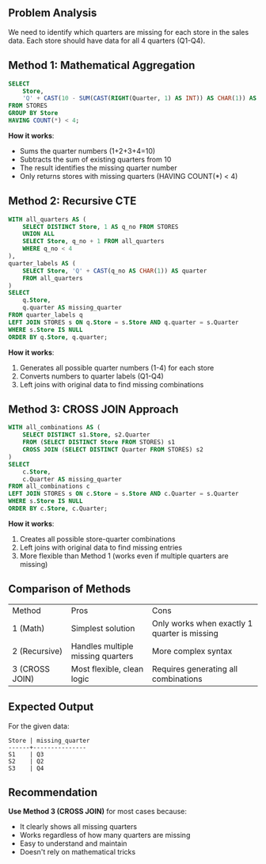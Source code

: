 ## Problem Analysis

We need to identify which quarters are missing for each store in the sales data. Each store should have data for all 4 quarters (Q1-Q4).

## Method 1: Mathematical Aggregation

```SQL
SELECT
    Store,
    'Q' + CAST(10 - SUM(CAST(RIGHT(Quarter, 1) AS INT)) AS CHAR(1)) AS missing_quarter
FROM STORES
GROUP BY Store
HAVING COUNT(*) < 4;
```

**How it works**:

- Sums the quarter numbers (1+2+3+4=10)
- Subtracts the sum of existing quarters from 10
- The result identifies the missing quarter number
- Only returns stores with missing quarters (HAVING COUNT(*) < 4)

## Method 2: Recursive CTE

```SQL
WITH all_quarters AS (
    SELECT DISTINCT Store, 1 AS q_no FROM STORES
    UNION ALL
    SELECT Store, q_no + 1 FROM all_quarters
    WHERE q_no < 4
),
quarter_labels AS (
    SELECT Store, 'Q' + CAST(q_no AS CHAR(1)) AS quarter
    FROM all_quarters
)
SELECT
    q.Store,
    q.quarter AS missing_quarter
FROM quarter_labels q
LEFT JOIN STORES s ON q.Store = s.Store AND q.quarter = s.Quarter
WHERE s.Store IS NULL
ORDER BY q.Store, q.quarter;
```

**How it works**:

1. Generates all possible quarter numbers (1-4) for each store
2. Converts numbers to quarter labels (Q1-Q4)
3. Left joins with original data to find missing combinations

## Method 3: CROSS JOIN Approach

```SQL
WITH all_combinations AS (
    SELECT DISTINCT s1.Store, s2.Quarter
    FROM (SELECT DISTINCT Store FROM STORES) s1
    CROSS JOIN (SELECT DISTINCT Quarter FROM STORES) s2
)
SELECT
    c.Store,
    c.Quarter AS missing_quarter
FROM all_combinations c
LEFT JOIN STORES s ON c.Store = s.Store AND c.Quarter = s.Quarter
WHERE s.Store IS NULL
ORDER BY c.Store, c.Quarter;
```

**How it works**:

1. Creates all possible store-quarter combinations
2. Left joins with original data to find missing entries
3. More flexible than Method 1 (works even if multiple quarters are missing)

## Comparison of Methods

|   |   |   |
|---|---|---|
|Method|Pros|Cons|
|1 (Math)|Simplest solution|Only works when exactly 1 quarter is missing|
|2 (Recursive)|Handles multiple missing quarters|More complex syntax|
|3 (CROSS JOIN)|Most flexible, clean logic|Requires generating all combinations|

## Expected Output

For the given data:

```Plain
Store | missing_quarter
------+---------------
S1    | Q3
S2    | Q2
S3    | Q4
```

## Recommendation

**Use Method 3 (CROSS JOIN)** for most cases because:

- It clearly shows all missing quarters
- Works regardless of how many quarters are missing
- Easy to understand and maintain
- Doesn't rely on mathematical tricks